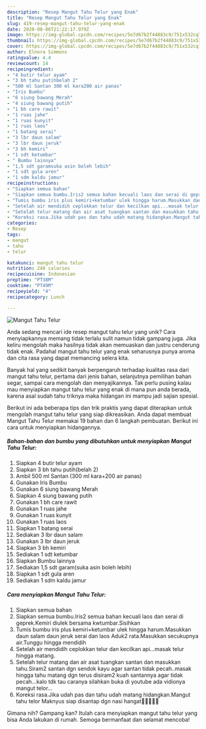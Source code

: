```yaml
---
description: "Resep Mangut Tahu Telur yang Enak"
title: "Resep Mangut Tahu Telur yang Enak"
slug: 419-resep-mangut-tahu-telur-yang-enak
date: 2020-08-06T21:22:17.979Z
image: https://img-global.cpcdn.com/recipes/5e7d67b2f44883c9/751x532cq70/mangut-tahu-telur-foto-resep-utama.jpg
thumbnail: https://img-global.cpcdn.com/recipes/5e7d67b2f44883c9/751x532cq70/mangut-tahu-telur-foto-resep-utama.jpg
cover: https://img-global.cpcdn.com/recipes/5e7d67b2f44883c9/751x532cq70/mangut-tahu-telur-foto-resep-utama.jpg
author: Elnora Simmons
ratingvalue: 4.4
reviewcount: 14
recipeingredient:
- "4 butir telur ayam"
- "3 bh tahu putihbelah 2"
- "500 ml Santan 300 ml kara200 air panas"
- "Iris Bumbu"
- "6 siung bawang Merah"
- "4 siung bawang putih"
- "1 bh care rawit"
- "1 ruas jahe"
- "1 ruas kunyit"
- "1 ruas laos"
- "1 batang serai"
- "3 lbr daun salam"
- "3 lbr daun jeruk"
- "3 bh kemiri"
- "1 sdt ketumbar"
- " Bumbu lainnya"
- "1,5 sdt garamsuka asin boleh lebih"
- "1 sdt gula aren"
- "1 sdm kaldu jamur"
recipeinstructions:
- "Siapkan semua bahan"
- "Siapkan semua bumbu.Iris2 semua bahan kecuali laos dan serai di geprek.Kemiri diulek bersama kwtumbar.Sisihkan"
- "Tumis bumbu iris plus kemiri+ketumbar ulek hingga harum.Masukkan daun salam daun jeruk serai dan laos Aduk2 rata.Masukkan secukupnya air.Tunggu hingga mendidih"
- "Setelah air mendidih ceplokkan telur dan kecilkan api...masak telur hingga matang."
- "Setelah telur matang dan air asat tuangkan santan dan masukkan tahu.Siram2 santan dgn sendok kayu agar santan tidak pecah..masak hingga tahu matang dgn terus disiram2 kuah santannya agar tidak pecah...kalo tdk tau caranya silahkan buka di youtube ada vidionya mangut telor..."
- "Koreksi rasa.Jika udah pas dan tahu udah matang hidangkan.Mangut tahu telor Maknyus siap disantap dgn nasi hangat🤤🤤🤤😋😋"
categories:
- Resep
tags:
- mangut
- tahu
- telur

katakunci: mangut tahu telur 
nutrition: 249 calories
recipecuisine: Indonesian
preptime: "PT38M"
cooktime: "PT49M"
recipeyield: "4"
recipecategory: Lunch

---
```



![Mangut Tahu Telur](https://img-global.cpcdn.com/recipes/5e7d67b2f44883c9/751x532cq70/mangut-tahu-telur-foto-resep-utama.jpg)

Anda sedang mencari ide resep mangut tahu telur yang unik? Cara menyiapkannya memang tidak terlalu sulit namun tidak gampang juga. Jika keliru mengolah maka hasilnya tidak akan memuaskan dan justru cenderung tidak enak. Padahal mangut tahu telur yang enak seharusnya punya aroma dan cita rasa yang dapat memancing selera kita.

Banyak hal yang sedikit banyak berpengaruh terhadap kualitas rasa dari mangut tahu telur, pertama dari jenis bahan, selanjutnya pemilihan bahan segar, sampai cara mengolah dan menyajikannya. Tak perlu pusing kalau mau menyiapkan mangut tahu telur yang enak di mana pun anda berada, karena asal sudah tahu triknya maka hidangan ini mampu jadi sajian spesial.




Berikut ini ada beberapa tips dan trik praktis yang dapat diterapkan untuk mengolah mangut tahu telur yang siap dikreasikan. Anda dapat membuat Mangut Tahu Telur memakai 19 bahan dan 6 langkah pembuatan. Berikut ini cara untuk menyiapkan hidangannya.

<!--inarticleads1-->

##### Bahan-bahan dan bumbu yang dibutuhkan untuk menyiapkan Mangut Tahu Telur:

1. Siapkan 4 butir telur ayam
1. Siapkan 3 bh tahu putih(belah 2)
1. Ambil 500 ml Santan (300 ml kara+200 air panas)
1. Gunakan Iris Bumbu
1. Gunakan 6 siung bawang Merah
1. Siapkan 4 siung bawang putih
1. Gunakan 1 bh care rawit
1. Gunakan 1 ruas jahe
1. Gunakan 1 ruas kunyit
1. Gunakan 1 ruas laos
1. Siapkan 1 batang serai
1. Sediakan 3 lbr daun salam
1. Gunakan 3 lbr daun jeruk
1. Siapkan 3 bh kemiri
1. Sediakan 1 sdt ketumbar
1. Siapkan  Bumbu lainnya
1. Sediakan 1,5 sdt garam(suka asin boleh lebih)
1. Siapkan 1 sdt gula aren
1. Sediakan 1 sdm kaldu jamur




<!--inarticleads2-->

##### Cara menyiapkan Mangut Tahu Telur:

1. Siapkan semua bahan
1. Siapkan semua bumbu.Iris2 semua bahan kecuali laos dan serai di geprek.Kemiri diulek bersama kwtumbar.Sisihkan
1. Tumis bumbu iris plus kemiri+ketumbar ulek hingga harum.Masukkan daun salam daun jeruk serai dan laos Aduk2 rata.Masukkan secukupnya air.Tunggu hingga mendidih
1. Setelah air mendidih ceplokkan telur dan kecilkan api...masak telur hingga matang.
1. Setelah telur matang dan air asat tuangkan santan dan masukkan tahu.Siram2 santan dgn sendok kayu agar santan tidak pecah..masak hingga tahu matang dgn terus disiram2 kuah santannya agar tidak pecah...kalo tdk tau caranya silahkan buka di youtube ada vidionya mangut telor...
1. Koreksi rasa.Jika udah pas dan tahu udah matang hidangkan.Mangut tahu telor Maknyus siap disantap dgn nasi hangat🤤🤤🤤😋😋




Gimana nih? Gampang kan? Itulah cara menyiapkan mangut tahu telur yang bisa Anda lakukan di rumah. Semoga bermanfaat dan selamat mencoba!
